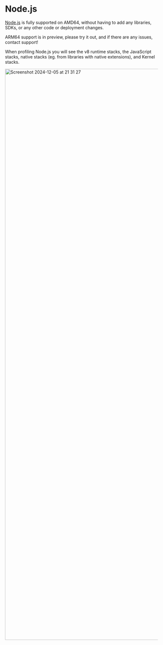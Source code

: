 # Node.js

[Node.js](https://nodejs.org) is fully supported on AMD64, without having to add any libraries, SDKs, or any other code or deployment changes.

ARM64 support is in preview, please try it out, and if there are any issues, contact support!

When profiling Node.js you will see the v8 runtime stacks, the JavaScript stacks, native stacks (eg. from libraries with native extensions), and Kernel stacks.

<img width="1877" alt="Screenshot 2024-12-05 at 21 31 27" src="https://github.com/user-attachments/assets/b001f947-f31b-418c-876a-7cdf54eae5b2">
